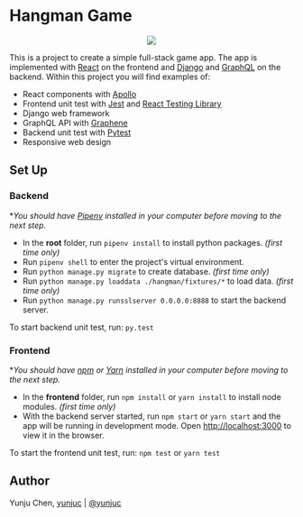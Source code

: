 # Hangman Game
<p align="center">
  <img src="https://user-images.githubusercontent.com/18255878/87886088-1a026800-c9cf-11ea-8d99-d60a2d489068.jpg" />
</p>

This is a project to create a simple full-stack game app. The app is implemented with [React](https://reactjs.org/) on the frontend and [Django](https://www.djangoproject.com/) and [GraphQL](https://graphql.org/) on the backend. Within this project you will find examples of:
- React components with [Apollo](https://www.apollographql.com/)
- Frontend unit test with [Jest](https://jestjs.io/) and [React Testing Library](https://testing-library.com/docs/react-testing-library/intro)
- Django web framework
- GraphQL API with [Graphene](https://graphene-python.org/)
- Backend unit test with [Pytest](https://docs.pytest.org/en/stable/)
- Responsive web design

## Set Up
### Backend
**You should have [Pipenv](https://pypi.org/project/pipenv/) installed in your computer before moving to the next step.*

- In the **root** folder, run `pipenv install` to install python packages. *(first time only)*
- Run `pipenv shell` to enter the project's virtual environment.
- Run `python manage.py migrate` to create database. *(first time only)*
- Run `python manage.py loaddata ./hangman/fixtures/*` to load data. *(first time only)*
- Run `python manage.py runsslserver 0.0.0.0:8888` to start the backend server.

To start backend unit test, run:
`py.test`

### Frontend
**You should have [npm](https://testing-library.com/docs/react-testing-library/intro) or [Yarn](https://classic.yarnpkg.com/en/) installed in your computer before moving to the next step.*

- In the **frontend** folder, run `npm install` or `yarn install` to install node modules. *(first time only)*
- With the backend server started, run `npm start` or `yarn start` and the app will be running in development mode. Open [http://localhost:3000](http://localhost:3000) to view it in the browser.

To start the frontend unit test, run:
`npm test` or `yarn test`

## Author
Yunju Chen, [yunjuc](https://github.com/yunjuc) | [@yunjuc](http://twitter.com/yunjuc/)
